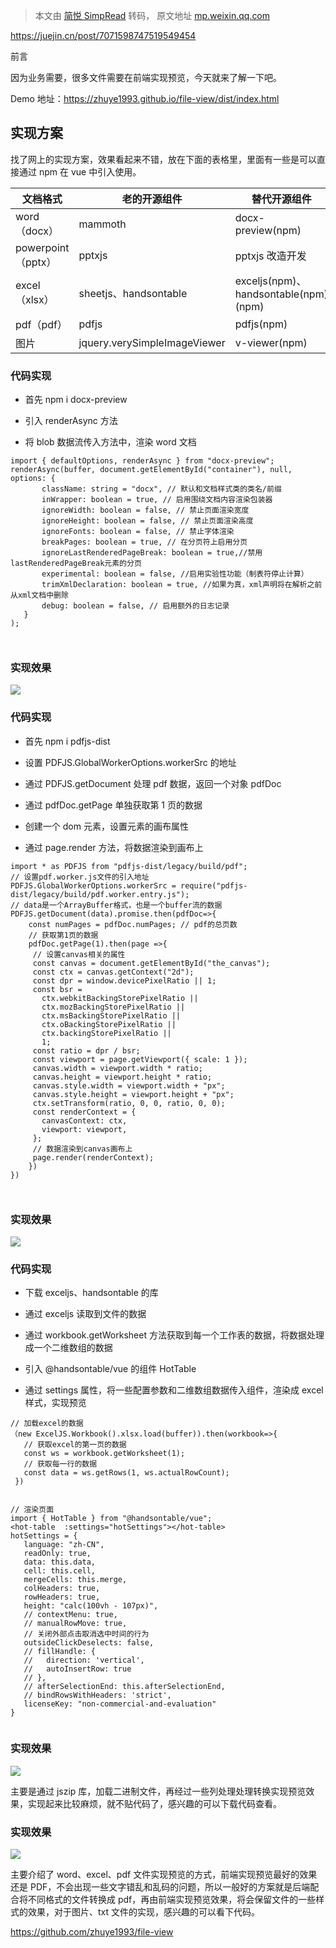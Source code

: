> 本文由 [简悦 SimpRead](http://ksria.com/simpread/) 转码， 原文地址 [mp.weixin.qq.com](https://mp.weixin.qq.com/s/ZxmXXJLKU_W7PSMGPoFFAQ)

https://juejin.cn/post/7071598747519549454

前言  

因为业务需要，很多文件需要在前端实现预览，今天就来了解一下吧。

Demo 地址：https://zhuye1993.github.io/file-view/dist/index.html

实现方案
----

找了网上的实现方案，效果看起来不错，放在下面的表格里，里面有一些是可以直接通过 npm 在 vue 中引入使用。

<table><thead><tr data-style="box-sizing: border-box; border-width: 1px 0px 0px; border-right-style: initial; border-bottom-style: initial; border-left-style: initial; border-right-color: initial; border-bottom-color: initial; border-left-color: initial; border-top-style: solid; border-top-color: rgb(204, 204, 204);"><th data-style="box-sizing: border-box; text-align: center; border-top-width: 1px; border-color: rgb(204, 204, 204); background-color: rgb(240, 240, 240); min-width: 85px;">文档格式</th><th data-style="box-sizing: border-box; text-align: center; border-top-width: 1px; border-color: rgb(204, 204, 204); background-color: rgb(240, 240, 240); min-width: 85px;">老的开源组件</th><th data-style="box-sizing: border-box; text-align: center; border-top-width: 1px; border-color: rgb(204, 204, 204); background-color: rgb(240, 240, 240); min-width: 85px;">替代开源组件</th></tr></thead><tbody><tr data-style="box-sizing: border-box; border-width: 1px 0px 0px; border-right-style: initial; border-bottom-style: initial; border-left-style: initial; border-right-color: initial; border-bottom-color: initial; border-left-color: initial; border-top-style: solid; border-top-color: rgb(204, 204, 204);"><td data-style="box-sizing: border-box; border-color: rgb(204, 204, 204); text-align: center; min-width: 85px;">word（docx）</td><td data-style="box-sizing: border-box; border-color: rgb(204, 204, 204); text-align: center; min-width: 85px;">mammoth</td><td data-style="box-sizing: border-box; border-color: rgb(204, 204, 204); text-align: center; min-width: 85px;">docx-preview(npm)</td></tr><tr data-style="box-sizing: border-box; border-width: 1px 0px 0px; border-right-style: initial; border-bottom-style: initial; border-left-style: initial; border-right-color: initial; border-bottom-color: initial; border-left-color: initial; border-top-style: solid; border-top-color: rgb(204, 204, 204); background-color: rgb(248, 248, 248);"><td data-style="box-sizing: border-box; border-color: rgb(204, 204, 204); text-align: center; min-width: 85px;">powerpoint（pptx）</td><td data-style="box-sizing: border-box; border-color: rgb(204, 204, 204); text-align: center; min-width: 85px;">pptxjs</td><td data-style="box-sizing: border-box; border-color: rgb(204, 204, 204); text-align: center; min-width: 85px;">pptxjs 改造开发</td></tr><tr data-style="box-sizing: border-box; border-width: 1px 0px 0px; border-right-style: initial; border-bottom-style: initial; border-left-style: initial; border-right-color: initial; border-bottom-color: initial; border-left-color: initial; border-top-style: solid; border-top-color: rgb(204, 204, 204);"><td data-style="box-sizing: border-box; border-color: rgb(204, 204, 204); text-align: center; min-width: 85px;">excel（xlsx）</td><td data-style="box-sizing: border-box; border-color: rgb(204, 204, 204); text-align: center; min-width: 85px;">sheetjs、handsontable</td><td data-style="box-sizing: border-box; border-color: rgb(204, 204, 204); text-align: center; min-width: 85px;">exceljs(npm)、handsontable(npm)(npm)</td></tr><tr data-style="box-sizing: border-box; border-width: 1px 0px 0px; border-right-style: initial; border-bottom-style: initial; border-left-style: initial; border-right-color: initial; border-bottom-color: initial; border-left-color: initial; border-top-style: solid; border-top-color: rgb(204, 204, 204); background-color: rgb(248, 248, 248);"><td data-style="box-sizing: border-box; border-color: rgb(204, 204, 204); text-align: center; min-width: 85px;">pdf（pdf）</td><td data-style="box-sizing: border-box; border-color: rgb(204, 204, 204); text-align: center; min-width: 85px;">pdfjs</td><td data-style="box-sizing: border-box; border-color: rgb(204, 204, 204); text-align: center; min-width: 85px;">pdfjs(npm)</td></tr><tr data-style="box-sizing: border-box; border-width: 1px 0px 0px; border-right-style: initial; border-bottom-style: initial; border-left-style: initial; border-right-color: initial; border-bottom-color: initial; border-left-color: initial; border-top-style: solid; border-top-color: rgb(204, 204, 204);"><td data-style="box-sizing: border-box; border-color: rgb(204, 204, 204); text-align: center; min-width: 85px;">图片</td><td data-style="box-sizing: border-box; border-color: rgb(204, 204, 204); text-align: center; min-width: 85px;">jquery.verySimpleImageViewer</td><td data-style="box-sizing: border-box; border-color: rgb(204, 204, 204); text-align: center; min-width: 85px;">v-viewer(npm)</td></tr></tbody></table>

### 代码实现

*   首先 npm i docx-preview
    
*   引入 renderAsync 方法
    
*   将 blob 数据流传入方法中，渲染 word 文档
    

```
import { defaultOptions, renderAsync } from "docx-preview";
renderAsync(buffer, document.getElementById("container"), null,
options: {
       className: string = "docx", // 默认和文档样式类的类名/前缀
       inWrapper: boolean = true, // 启用围绕文档内容渲染包装器
       ignoreWidth: boolean = false, // 禁止页面渲染宽度
       ignoreHeight: boolean = false, // 禁止页面渲染高度
       ignoreFonts: boolean = false, // 禁止字体渲染
       breakPages: boolean = true, // 在分页符上启用分页
       ignoreLastRenderedPageBreak: boolean = true,//禁用lastRenderedPageBreak元素的分页
       experimental: boolean = false, //启用实验性功能（制表符停止计算）
       trimXmlDeclaration: boolean = true, //如果为真，xml声明将在解析之前从xml文档中删除
       debug: boolean = false, // 启用额外的日志记录
   }
);



```

### 实现效果

![](https://mmbiz.qpic.cn/mmbiz/pfCCZhlbMQR4GB0as3cicGLibeAfPwRubD7KfbibltAsnC1KBzdX4Ma4ic2OMmSkicJeaPj5LnjfTScUg7xnYzYSwDw/640?wx_fmt=jpeg)

### 代码实现

*   首先 npm i pdfjs-dist
    
*   设置 PDFJS.GlobalWorkerOptions.workerSrc 的地址
    
*   通过 PDFJS.getDocument 处理 pdf 数据，返回一个对象 pdfDoc
    
*   通过 pdfDoc.getPage 单独获取第 1 页的数据
    
*   创建一个 dom 元素，设置元素的画布属性
    
*   通过 page.render 方法，将数据渲染到画布上
    

```
import * as PDFJS from "pdfjs-dist/legacy/build/pdf";
// 设置pdf.worker.js文件的引入地址
PDFJS.GlobalWorkerOptions.workerSrc = require("pdfjs-dist/legacy/build/pdf.worker.entry.js");
// data是一个ArrayBuffer格式，也是一个buffer流的数据
PDFJS.getDocument(data).promise.then(pdfDoc=>{
    const numPages = pdfDoc.numPages; // pdf的总页数
    // 获取第1页的数据
    pdfDoc.getPage(1).then(page =>{
     // 设置canvas相关的属性
     const canvas = document.getElementById("the_canvas");
     const ctx = canvas.getContext("2d");
     const dpr = window.devicePixelRatio || 1;
     const bsr =
       ctx.webkitBackingStorePixelRatio ||
       ctx.mozBackingStorePixelRatio ||
       ctx.msBackingStorePixelRatio ||
       ctx.oBackingStorePixelRatio ||
       ctx.backingStorePixelRatio ||
       1;
     const ratio = dpr / bsr;
     const viewport = page.getViewport({ scale: 1 });
     canvas.width = viewport.width * ratio;
     canvas.height = viewport.height * ratio;
     canvas.style.width = viewport.width + "px";
     canvas.style.height = viewport.height + "px";
     ctx.setTransform(ratio, 0, 0, ratio, 0, 0);
     const renderContext = {
       canvasContext: ctx,
       viewport: viewport,
     };
     // 数据渲染到canvas画布上
     page.render(renderContext);
    })
})



```

### 实现效果

![](https://mmbiz.qpic.cn/mmbiz/pfCCZhlbMQR4GB0as3cicGLibeAfPwRubDPCrnLVZ02iczWSaBTX7vCFIDy1E94WVWiaVJmoWWeo0tRfcaiam4UdXlQ/640?wx_fmt=jpeg)

### 代码实现

*   下载 exceljs、handsontable 的库
    
*   通过 exceljs 读取到文件的数据
    
*   通过 workbook.getWorksheet 方法获取到每一个工作表的数据，将数据处理成一个二维数组的数据
    
*   引入 @handsontable/vue 的组件 HotTable
    
*   通过 settings 属性，将一些配置参数和二维数组数据传入组件，渲染成 excel 样式，实现预览
    

```
// 加载excel的数据
（new ExcelJS.Workbook().xlsx.load(buffer)).then(workbook=>{
   // 获取excel的第一页的数据
   const ws = workbook.getWorksheet(1);
   // 获取每一行的数据
   const data = ws.getRows(1, ws.actualRowCount);
 })
 
 
// 渲染页面
import { HotTable } from "@handsontable/vue";
<hot-table  :settings="hotSettings"></hot-table>
hotSettings = {
   language: "zh-CN",
   readOnly: true,
   data: this.data,
   cell: this.cell,
   mergeCells: this.merge,
   colHeaders: true,
   rowHeaders: true,
   height: "calc(100vh - 107px)",
   // contextMenu: true,
   // manualRowMove: true,
   // 关闭外部点击取消选中时间的行为
   outsideClickDeselects: false,
   // fillHandle: {
   //   direction: 'vertical',
   //   autoInsertRow: true
   // },
   // afterSelectionEnd: this.afterSelectionEnd,
   // bindRowsWithHeaders: 'strict',
   licenseKey: "non-commercial-and-evaluation"
}


```

### 实现效果

![](https://mmbiz.qpic.cn/mmbiz/pfCCZhlbMQR4GB0as3cicGLibeAfPwRubDAAfdbGRiaTGacRWHcCTIzwmY06w1LLU1GUgOppmQQdKNdaaKnrH6v3w/640?wx_fmt=jpeg)

主要是通过 jszip 库，加载二进制文件，再经过一些列处理处理转换实现预览效果，实现起来比较麻烦，就不贴代码了，感兴趣的可以下载代码查看。

### 实现效果

![](https://mmbiz.qpic.cn/mmbiz/pfCCZhlbMQR4GB0as3cicGLibeAfPwRubDBpndJ0z9dKTOwvJ8AqUHkV67bghCjLTFjH0mwj4oXibN4OL6Yia0icqyg/640?wx_fmt=jpeg)

主要介绍了 word、excel、pdf 文件实现预览的方式，前端实现预览最好的效果还是 PDF，不会出现一些文字错乱和乱码的问题，所以一般好的方案就是后端配合将不同格式的文件转换成 pdf，再由前端实现预览效果，将会保留文件的一些样式的效果，对于图片、txt 文件的实现，感兴趣的可以看下代码。

https://github.com/zhuye1993/file-view